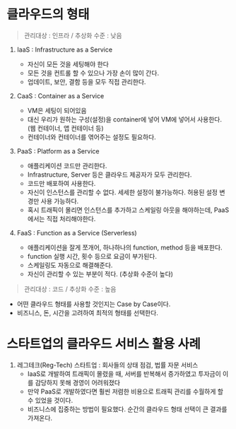 # 클라우드의 형태

> 관리대상 : 인프라 / 추상화 수준 : 낮음

1. IaaS : Infrastructure as a Service
    - 자신이 모든 것을 세팅해야 한다
    - 모든 것을 컨트롤 할 수 있으나 가장 손이 많이 간다.
    - 업데이트, 보안, 결함 등을 모두 직접 관리한다.

2. CaaS : Container as a Service
    - VM은 세팅이 되어있음
    - 대신 우리가 원하는 구성(설정)을 container에 넣어 VM에 넣어서 사용한다. (웹 컨테이너, 앱 컨테이너 등)
    - 컨테이너와 컨테이너를 엮어주는 설정도 필요하다.

3. PaaS : Platform as a Service
    - 애플리케이션 코드만 관리한다.
    - Infrastructure, Server 등은 클라우드 제공자가 모두 관리한다.
    - 코드만 배포하여 사용한다.
    - 자신이 인스턴스를 관리할 수 없다. 세세한 설정이 불가능하다. 허용된 설정 변경만 사용 가능하다.
    - 혹시 트래픽이 몰리면 인스턴스를 추가하고 스케일링 아웃을 해야하는데, PaaS에서는 직접 처리해야한다.

4. FaaS : Function as a Service (Serverless)
    - 애플리케이션을 잘게 쪼개어, 하나하나의 function, method 등을 배포한다.
    - function 실행 시간, 횟수 등으로 요금이 부가된다.
    - 스케일링도 자동으로 해결해준다. 
    - 자신이 관리할 수 있는 부분이 적다. (추상화 수준이 높다)

> 관리대상 : 코드 / 추상화 수준 : 높음

- 어떤 클라우드 형태를 사용할 것인지는 Case by Case이다.
- 비즈니스, 돈, 시간을 고려하여 최적의 형태를 선택한다.

# 스타트업의 클라우드 서비스 활용 사례

1. 레그테크(Reg-Tech) 스타트업 : 회사들의 상태 점검, 법률 자문 서비스
    - IaaS로 개발하여 트래픽이 몰렸을 때, 서버를 반복해서 증가하였고 투자금이 이를 감당하지 못해 경영이 어려워졌다
    - 만약 PaaS로 개발하였다면 훨씬 저렴한 비용으로 트래픽 관리를 수월하게 할 수 있었을 것이다.
    - 비즈니스에 집중하는 방법이 필요했다. 순간의 클라우드 형태 선택이 큰 결과를 가져온다.
